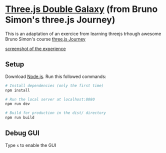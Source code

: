 # [Three.js Double Galaxy](https://threejs-double-galaxy-m1zstv7yp-valentin-orrits-projects.vercel.app/) (from Bruno Simon's three.js Journey)
This is an adaptation of an exercice from learning threejs trhough awesome Bruno Simon's course [three.js Journey](https://threejs-journey.com/)

[screenshot of the experience](/static/double-galaxy.png)

## Setup
Download [Node.js](https://nodejs.org/en/download/).
Run this followed commands:

``` bash
# Install dependencies (only the first time)
npm install

# Run the local server at localhost:8080
npm run dev

# Build for production in the dist/ directory
npm run build
```

## Debug GUI
Type `s` to enable the GUI
